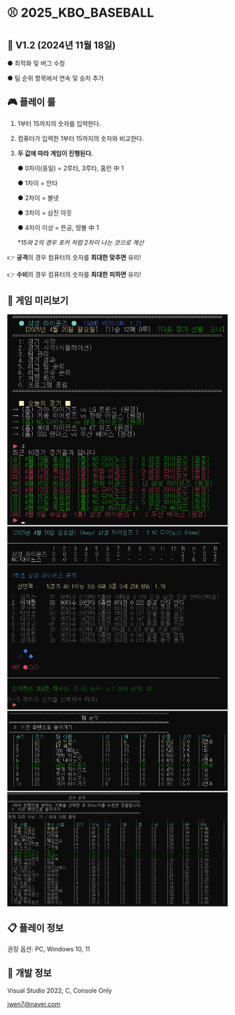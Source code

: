 # ⚾ 2025_KBO_BASEBALL

🏏 **V1.2** (2024년 11월 18일)
---

● 최적화 및 버그 수정

● 팀 순위 항목에서 연속 및 승차 추가


## 🎮 플레이 룰
1. 1부터 15까지의 숫자를 입력한다.
2. 컴퓨터가 입력한 1부터 15까지의 숫자와 비교한다.
3. **두 값에 따라 게임이 진행된다.**
   
   ● 0차이(동일) = 2루타, 3루타, 홈런 中 1
   
   ● 1차이 = 안타
   
   ● 2차이 = 볼넷

   ● 3차이 = 삼진 아웃

   ● 4차이 이상 = 뜬공, 땅볼 中 1

   **15와 2의 경우 포커 처럼 2차이 나는 것으로 계산*
   

👉 **공격**의 경우 컴퓨터의 숫자를 **최대한 맞추면** 유리!

👉 **수비**의 경우 컴퓨터의 숫자를 **최대한 피하면** 유리!


## 🔎 게임 미리보기
![SCR1](https://github.com/Ahwhi/2025_KBO_BASEBALL_GAME/blob/main/GameSceenshot1.png)
![SCR2](https://github.com/Ahwhi/2025_KBO_BASEBALL_GAME/blob/main/GameSceenshot2.png)
![SCR3](https://github.com/Ahwhi/2025_KBO_BASEBALL_GAME/blob/main/GameSceenshot3.png)
![SCR4](https://github.com/Ahwhi/2025_KBO_BASEBALL_GAME/blob/main/GameSceenshot4.png)

## 📋 플레이 정보
권장 옵션: PC, Windows 10, 11

## 🧾 개발 정보
Visual Studio 2022, C, Console Only

jwen7@naver.com
